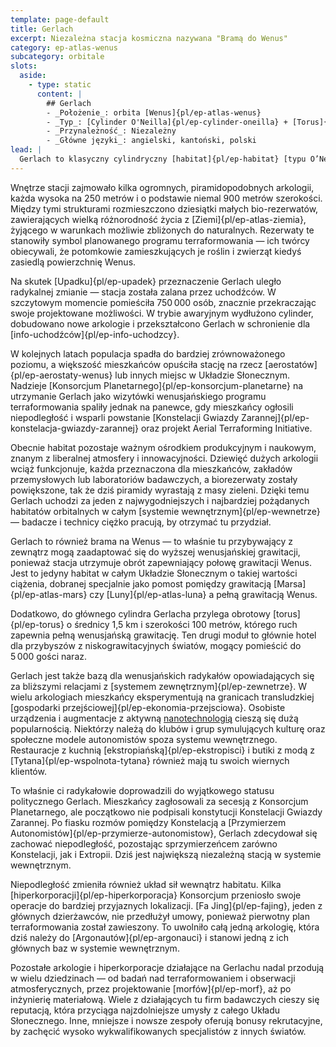 ```yaml
---
template: page-default
title: Gerlach
excerpt: Niezależna stacja kosmiczna nazywana "Bramą do Wenus" 
category: ep-atlas-wenus
subcategory: orbitale
slots:
  aside:
    - type: static
      content: |
        ## Gerlach
        - _Położenie_: orbita [Wenus]{pl/ep-atlas-wenus}
        - _Typ_: [Cylinder O'Neilla]{pl/ep-cylinder-oneilla} + [Torus]{pl/ep-torus}
        - _Przynależność_: Niezależny
        - _Główne języki_: angielski, kantoński, polski
lead: |
  Gerlach to klasyczny cylindryczny [habitat]{pl/ep-habitat} [typu O’Neilla]{pl/ep-cylinder-oneilla}. Ma 1 kilometr średnicy, 4 kilometry długości i liczy niemal 120 000 mieszkańców. Jest głównym wenusjańskim portem kosmicznym, a także najstarszą zamieszkaną lokalizacją na lub wokół [Wenus]{pl/ep-atlas-wenus}. Początkowo był mniejszy, a jego budowę rozpoczęto z zamiarem prowadzenia badań nad atmosferą Wenus, wznoszenia kolejnych habitatów i aerostatów oraz docelowo — terraformowania planety.
---
```

Wnętrze stacji zajmowało kilka ogromnych, piramidopodobnych arkologii, każda wysoka na 250 metrów i o podstawie niemal 900 metrów szerokości. Między tymi strukturami rozmieszczono dziesiątki małych bio-rezerwatów, zawierających wielką różnorodność życia z [Ziemi]{pl/ep-atlas-ziemia}, żyjącego w warunkach możliwie zbliżonych do naturalnych. Rezerwaty te stanowiły symbol planowanego programu terraformowania — ich twórcy obiecywali, że potomkowie zamieszkujących je roślin i zwierząt kiedyś zasiedlą powierzchnię Wenus.

Na skutek [Upadku]{pl/ep-upadek} przeznaczenie Gerlach uległo radykalnej zmianie — stacja została zalana przez uchodźców. W szczytowym momencie pomieściła 750 000 osób, znacznie przekraczając swoje projektowane możliwości. W trybie awaryjnym wydłużono cylinder, dobudowano nowe arkologie i przekształcono Gerlach w schronienie dla [info-uchodźców]{pl/ep-info-uchodzcy}.

W kolejnych latach populacja spadła do bardziej zrównoważonego poziomu, a większość mieszkańców opuściła stację na rzecz [aerostatów]{pl/ep-aerostaty-wenus} lub innych miejsc w Układzie Słonecznym. Nadzieje [Konsorcjum Planetarnego]{pl/ep-konsorcjum-planetarne} na utrzymanie Gerlach jako wizytówki wenusjańskiego programu terraformowania spaliły jednak na panewce, gdy mieszkańcy ogłosili niepodległość i wsparli powstanie [Konstelacji Gwiazdy Zarannej]{pl/ep-konstelacja-gwiazdy-zarannej} oraz projekt Aerial Terraforming Initiative.

Obecnie habitat pozostaje ważnym ośrodkiem produkcyjnym i naukowym, znanym z liberalnej atmosfery i innowacyjności. Dziewięć dużych arkologii wciąż funkcjonuje, każda przeznaczona dla mieszkańców, zakładów przemysłowych lub laboratoriów badawczych, a biorezerwaty zostały powiększone, tak że dziś piramidy wyrastają z masy zieleni. Dzięki temu Gerlach uchodzi za jeden z najwygodniejszych i najbardziej pożądanych habitatów orbitalnych w całym [systemie wewnętrznym]{pl/ep-wewnetrze} — badacze i technicy ciężko pracują, by otrzymać tu przydział.

Gerlach to również brama na Wenus — to właśnie tu przybywający z zewnątrz mogą zaadaptować się do wyższej wenusjańskiej grawitacji, ponieważ stacja utrzymuje obrót zapewniający połowę grawitacji Wenus. Jest to jedyny habitat w całym Układzie Słonecznym o takiej wartości ciążenia, dobranej specjalnie jako pomost pomiędzy grawitacją [Marsa]{pl/ep-atlas-mars} czy [Luny]{pl/ep-atlas-luna} a pełną grawitacją Wenus.

Dodatkowo, do głównego cylindra Gerlacha przylega obrotowy [torus]{pl/ep-torus} o średnicy 1,5 km i szerokości 100 metrów, którego ruch zapewnia pełną wenusjańską grawitację. Ten drugi moduł to głównie hotel dla przybyszów z niskograwitacyjnych światów, mogący pomieścić do 5 000 gości naraz.

Gerlach jest także bazą dla wenusjańskich radykałów opowiadających się za bliższymi relacjami z [systemem zewnętrznym]{pl/ep-zewnetrze}. W wielu arkologiach mieszkańcy eksperymentują na granicach transludzkiej [gospodarki przejściowej]{pl/ep-ekonomia-przejsciowa}. Osobiste urządzenia i augmentacje z aktywną [nanotechnologią](#) cieszą się dużą popularnością. Niektórzy należą do klubów i grup symulujących kulturę oraz społeczne modele autonomistów spoza systemu wewnętrznego. Restauracje z kuchnią [ekstropiańską]{pl/ep-ekstropisci} i butiki z modą z [Tytana]{pl/ep-wspolnota-tytana} również mają tu swoich wiernych klientów.

To właśnie ci radykałowie doprowadzili do wyjątkowego statusu politycznego Gerlach. Mieszkańcy zagłosowali za secesją z Konsorcjum Planetarnego, ale początkowo nie podpisali konstytucji Konstelacji Gwiazdy Zarannej. Po fiasku rozmów pomiędzy Konstelacją a [Przymierzem Autonomistów]{pl/ep-przymierze-autonomistow}, Gerlach zdecydował się zachować niepodległość, pozostając sprzymierzeńcem zarówno Konstelacji, jak i Extropii. Dziś jest największą niezależną stacją w systemie wewnętrznym.

Niepodległość zmieniła również układ sił wewnątrz habitatu. Kilka [hiperkorporacji]{pl/ep-hiperkorporacja} Konsorcjum przeniosło swoje operacje do bardziej przyjaznych lokalizacji. [Fa Jing]{pl/ep-fajing}, jeden z głównych dzierżawców, nie przedłużył umowy, ponieważ pierwotny plan terraformowania został zawieszony. To uwolniło całą jedną arkologię, która dziś należy do [Argonautów]{pl/ep-argonauci} i stanowi jedną z ich głównych baz w systemie wewnętrznym.

Pozostałe arkologie i hiperkorporacje działające na Gerlachu nadal przodują w wielu dziedzinach — od badań nad terraformowaniem i obserwacji atmosferycznych, przez projektowanie [morfów]{pl/ep-morf}, aż po inżynierię materiałową. Wiele z działających tu firm badawczych cieszy się reputacją, która przyciąga najzdolniejsze umysły z całego Układu Słonecznego. Inne, mniejsze i nowsze zespoły oferują bonusy rekrutacyjne, by zachęcić wysoko wykwalifikowanych specjalistów z innych światów.
